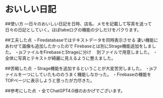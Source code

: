 # おいしい日記 

##使い方
―日々のおいしい日記を日時、店名、メモを記載して写真を送って日々の日記としていく。ほぼtabeログの機能の少しだけをパクります。

##工夫した点
・Firedatabaseではテキストデータを同時表示させる
  凄い機能にあわせて画像も追加したかったので
  Firebaseとは別にStrage機能追加をしました。
・jsファイルをFirebaseとStrageに分け
　別ファイルで用意しました。
・全体に写真とテキストが綺麗に見えるように整えました。

##苦戦した点
・Strage機能を追加するということが大変苦労しました。
・jsファイルを一つにしていたもののうまく機能しなかった。
・Firebaseの機能をTOPページに表示しようと思ったが力尽きた。

##参考にした点
・全てChatGPT4.0様のおかげでございます。
